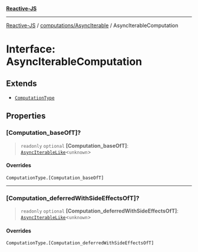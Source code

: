 [**Reactive-JS**](../../../README.md)

***

[Reactive-JS](../../../README.md) / [computations/AsyncIterable](../README.md) / AsyncIterableComputation

# Interface: AsyncIterableComputation

## Extends

- [`ComputationType`](../../type-aliases/ComputationType.md)

## Properties

### \[Computation\_baseOfT\]?

> `readonly` `optional` **\[Computation\_baseOfT\]**: [`AsyncIterableLike`](../../interfaces/AsyncIterableLike.md)\<`unknown`\>

#### Overrides

`ComputationType.[Computation_baseOfT]`

***

### \[Computation\_deferredWithSideEffectsOfT\]?

> `readonly` `optional` **\[Computation\_deferredWithSideEffectsOfT\]**: [`AsyncIterableLike`](../../interfaces/AsyncIterableLike.md)\<`unknown`\>

#### Overrides

`ComputationType.[Computation_deferredWithSideEffectsOfT]`
